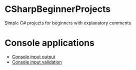 # CSharpBeginnerProjects
Simple C# projects for beginners with explanatory comments

# Console applications
  * [Console input output](https://github.com/lunardoggo/CSharpBeginnerProjects/tree/master/LunarDoggo.Beginners.ConsoleIO)
  * [Console input validation](https://github.com/lunardoggo/CSharpBeginnerProjects/tree/master/LunarDoggo.Beginners.ConsoleIO)
